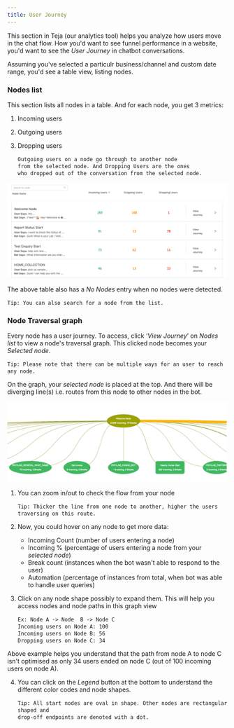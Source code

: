 ```yaml
---
title: User Journey
---
```


This section in Teja (our analytics tool) helps you analyze how users move in the chat flow. How you'd want to see funnel performance in a website, you'd want to see the *User Journey* in chatbot conversations. 

Assuming you've selected a particulr business/channel and custom date range, you'd see a table view, listing nodes. 

### Nodes list

This section lists all nodes in a table. And for each node, you get 3 metrics:
1. Incoming users
2. Outgoing users
3. Dropping users

       Outgoing users on a node go through to another node 
       from the selected node. And Dropping Users are the ones 
       who dropped out of the conversation from the selected node. 

![Nodes table](/docs/bot-analytics/node-list.png)

The above table also has a *No Nodes* entry when no nodes were detected. 

    Tip: You can also search for a node from the list. 

### Node Traversal graph

Every node has a user journey. To access, click ‘*View Journey*’ on *Nodes list* to view a node's traversal graph. This clicked node becomes your *Selected node*.

    Tip: Please note that there can be multiple ways for an user to reach any node.  

On the graph, your *selected node* is placed at the top. And there will be diverging line(s) i.e. routes from this node to other nodes in the bot. 

![User Journey](/docs/bot-analytics/node-traversal-graph.png)

1. You can zoom in/out to check the flow from your node

       Tip: Thicker the line from one node to another, higher the users traversing on this route.

2. Now, you could hover on any node to get more data:
   - Incoming Count (number of users entering a node)
   - Incoming % (percentage of users entering a node from your *selected node*)
   - Break count (instances when the bot wasn't able to respond to the user)
   - Automation (percentage of instances from total, when bot was able to handle user queries)

3. Click on any node shape possibly to expand them. This will help you access nodes and node paths in this graph view
 
       Ex: Node A -> Node  B -> Node C 
       Incoming users on Node A: 100
       Incoming users on Node B: 56
       Dropping users on Node C: 34
        
Above example helps you understand that the path from node A to node C isn't optimised as only 34 users ended on node C 
(out of 100 incoming users on node A). 
        
4. You can click on the *Legend* button at the bottom to understand the different color codes and node shapes.

       Tip: All start nodes are oval in shape. Other nodes are rectangular shaped and 
       drop-off endpoints are denoted with a dot. 

